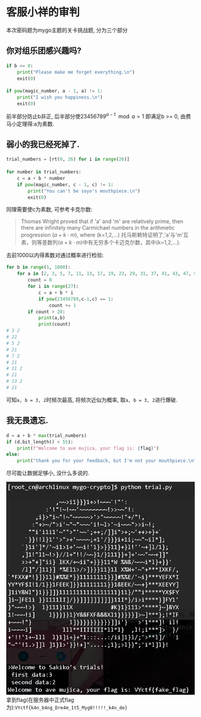 # 客服小祥的审判

本次密码题为mygo主题的关卡挑战题, 分为三个部分

## 你对组乐团感兴趣吗?
```python
if b <= 0:
    print("Please make me forget everything.\n")
    exit(0)

if pow(magic_number, a - 1, a) != 1:
    print("I wish you happiness.\n")
    exit(0)
```
前半部分防止b非正, 后半部分使$23456789^{a-1}\mod{a}=1$
即满足b >= 0, 由费马小定理得:a为素数.

## 弱小的我已经死掉了.
```python
trial_numbers = [rt(0, 26) for i in range(26)]

for number in trial_numbers:
    c = a + b * number
    if pow(magic_number, c - 1, c) != 1:
        print("You can't be soyo's mouthpiece.\n")
        exit(0)
```
同理需要使c为素数, 可参考卡克尔数:

>Thomas Wright proved that if 'a' and 'm' are relatively prime, then there are infinitely many Carmichael numbers in the arithmetic progression $(a+k \cdot m)$, where (k=1,2,...)
托马斯赖特证明了,'a'与'm'互素，则等差数列$(a+k \cdot m)$中有无穷多个卡迈克尔数，其中(k=1,2,...).


去前1000以内得素数对通过概率进行检验:
```python
for b in range(1, 1000):
    for a in [2, 3, 5, 7, 11, 13, 17, 19, 23, 29, 31, 37, 41, 43, 47, 53, 59, 61, 67, 71, 73, 79, 83, 89, 97, 101, 103, 107, 109, 113, 127, 131, 137, 139, 149, 151, 157, 163, 167, 173, 179, 181, 191, 193, 197, 199, 211, 223, 227, 229, 233, 239, 241, 251, 257, 263, 269, 271, 277, 281, 283, 293, 307, 311, 313, 317, 331, 337, 347, 349, 353, 359, 367, 373, 379, 383, 389, 397, 401, 409, 419, 421, 431, 433, 439, 443, 449, 457, 461, 463, 467, 479, 487, 491, 499, 503, 509, 521, 523, 541, 547, 557, 563, 569, 571, 577, 587, 593, 599, 601, 607, 613, 617, 619, 631, 641, 643, 647, 653, 659, 661, 673, 677, 683, 691, 701, 709, 719, 727, 733, 739, 743, 751, 757, 761, 769, 773, 787, 797, 809, 811, 821, 823, 827, 829, 839, 853, 857, 859, 863, 877, 881, 883, 887, 907, 911, 919, 929, 937, 941, 947, 953, 967, 971, 977, 983, 991, 997]:
        count = 0
        for i in range(27):
            c = a + b * i
            if pow(23456789,c-1,c) == 1:
                count += 1
        if count > 20:
            print(a,b)
            print(count)
# 3 2
# 22
# 5 2
# 21
# 7 2
# 21
# 11 2
# 21
# 13 2
# 21
```
可知`a, b = 3, 2`时频次最高, 将频次近似为概率, 取`a, b = 3, 2`进行爆破.
## 我无畏遗忘.
```python
d = a + b * max(trial_numbers)
if (d.bit_length() < 55):
    print(f"Welcome to ave mujica, your flag is: {flag}")
else:
    print("thank you for your feedback, but I'm not your mouthpiece.\n")
```
尽可能让数据足够小, 没什么多说的.

![](./get_flag.png)
拿到flag(在服务器中正式flag为):`VYctf{k4n_b4ng_Dre4m_1t5_Myg0!!!!!_k4n_de}`


